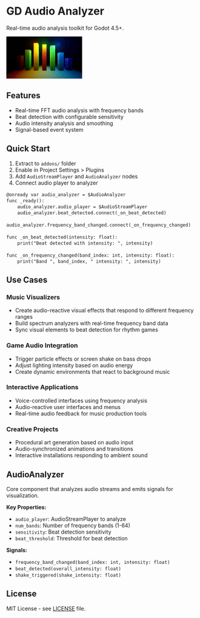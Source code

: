 # GD Audio Analyzer

Real-time audio analysis toolkit for Godot 4.5+.

![GD Audio Analyzer Demo](example.gif)

## Features

- Real-time FFT audio analysis with frequency bands
- Beat detection with configurable sensitivity
- Audio intensity analysis and smoothing
- Signal-based event system

## Quick Start

1. Extract to `addons/` folder
2. Enable in Project Settings > Plugins
3. Add `AudioStreamPlayer` and `AudioAnalyzer` nodes
4. Connect audio player to analyzer

```gdscript
@onready var audio_analyzer = $AudioAnalyzer
func _ready():
    audio_analyzer.audio_player = $AudioStreamPlayer
    audio_analyzer.beat_detected.connect(_on_beat_detected)
    audio_analyzer.frequency_band_changed.connect(_on_frequency_changed)

func _on_beat_detected(intensity: float):
    print("Beat detected with intensity: ", intensity)

func _on_frequency_changed(band_index: int, intensity: float):
    print("Band ", band_index, " intensity: ", intensity)
```

## Use Cases

### Music Visualizers

- Create audio-reactive visual effects that respond to different frequency ranges
- Build spectrum analyzers with real-time frequency band data
- Sync visual elements to beat detection for rhythm games

### Game Audio Integration

- Trigger particle effects or screen shake on bass drops
- Adjust lighting intensity based on audio energy
- Create dynamic environments that react to background music

### Interactive Applications

- Voice-controlled interfaces using frequency analysis
- Audio-reactive user interfaces and menus
- Real-time audio feedback for music production tools

### Creative Projects

- Procedural art generation based on audio input
- Audio-synchronized animations and transitions
- Interactive installations responding to ambient sound

## AudioAnalyzer

Core component that analyzes audio streams and emits signals for visualization.

**Key Properties:**

- `audio_player`: AudioStreamPlayer to analyze
- `num_bands`: Number of frequency bands (1-64)
- `sensitivity`: Beat detection sensitivity
- `beat_threshold`: Threshold for beat detection

**Signals:**

- `frequency_band_changed(band_index: int, intensity: float)`
- `beat_detected(overall_intensity: float)`
- `shake_triggered(shake_intensity: float)`

## License

MIT License - see [LICENSE](LICENSE) file.